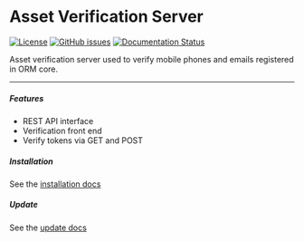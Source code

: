 # Asset Verification Server

[![License](https://img.shields.io/badge/license-MIT-blue.svg)](https://raw.githubusercontent.com/OpenResourceManager/AssetVerificationServer/master/LICENSE)
[![GitHub issues](https://img.shields.io/github/issues/OpenResourceManager/AssetVerificationServer.svg)](https://github.com/OpenResourceManager/AssetVerificationServer/issues)
[![Documentation Status](https://readthedocs.org/projects/asset-verification-server/badge/?version=latest)](https://asset-verification-server.readthedocs.io/en/latest/)

Asset verification server used to verify mobile phones and emails registered in ORM core.

---

##### Features

* REST API interface
* Verification front end
* Verify tokens via GET and POST

##### Installation

See the [installation docs](Install.md)

##### Update

See the [update docs](Update.md)

